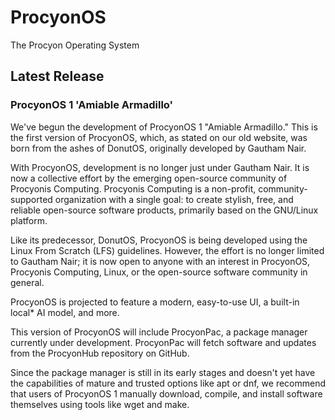 # ProcyonOS
The Procyon Operating System
## Latest Release
### ProcyonOS 1 'Amiable Armadillo'
We've begun the development of ProcyonOS 1 "Amiable Armadillo." This is the first version of ProcyonOS, which, as stated on our old website, was born from the ashes of DonutOS, originally developed by Gautham Nair.

With ProcyonOS, development is no longer just under Gautham Nair. It is now a collective effort by the emerging open-source community of Procyonis Computing. Procyonis Computing is a non-profit, community-supported organization with a single goal: to create stylish, free, and reliable open-source software products, primarily based on the GNU/Linux platform.

Like its predecessor, DonutOS, ProcyonOS is being developed using the Linux From Scratch (LFS) guidelines. However, the effort is no longer limited to Gautham Nair; it is now open to anyone with an interest in ProcyonOS, Procyonis Computing, Linux, or the open-source software community in general.

ProcyonOS is projected to feature a modern, easy-to-use UI, a built-in local* AI model, and more.

This version of ProcyonOS will include ProcyonPac, a package manager currently under development. ProcyonPac will fetch software and updates from the ProcyonHub repository on GitHub.

Since the package manager is still in its early stages and doesn't yet have the capabilities of mature and trusted options like apt or dnf, we recommend that users of ProcyonOS 1 manually download, compile, and install software themselves using tools like wget and make.
